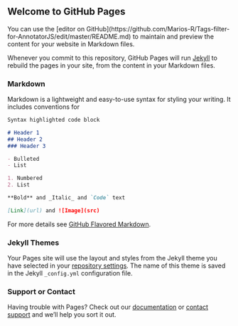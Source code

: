 ## Welcome to GitHub Pages
<script src="https://ajax.googleapis.com/ajax/libs/jquery/3.2.1/jquery.min.js" > 
</script> 
<link href="https://cdnjs.cloudflare.com/ajax/libs/select2/4.0.3/css/select2.min.css" rel="stylesheet" />
<script src="https://cdnjs.cloudflare.com/ajax/libs/select2/4.0.3/js/select2.min.js">
</script>
<script src="https://rawgit.com/Marios-R/Tags-filter-for-AnnotatorJS/master/annotator.1.2.10/annotator.min.js"> 
</script>
<link href="https://rawgit.com/Marios-R/Tags-filter-for-AnnotatorJS/master/annotator.1.2.10/annotator.min.css" rel="stylesheet" />
<script src="https://rawgit.com/Marios-R/Tags-filter-for-AnnotatorJS/master/annotator.1.2.10/annotator.tags.min.js"> 
</script>
<script src="https://rawgit.com/Marios-R/Tags-filter-for-AnnotatorJS/master/src/myFilter.js"> 
</script>
You can use the [editor on GitHub](https://github.com/Marios-R/Tags-filter-for-AnnotatorJS/edit/master/README.md) to maintain and preview the content for your website in Markdown files.

Whenever you commit to this repository, GitHub Pages will run [Jekyll](https://jekyllrb.com/) to rebuild the pages in your site, from the content in your Markdown files.

### Markdown

Markdown is a lightweight and easy-to-use syntax for styling your writing. It includes conventions for

```markdown
Syntax highlighted code block

# Header 1
## Header 2
### Header 3

- Bulleted
- List

1. Numbered
2. List

**Bold** and _Italic_ and `Code` text

[Link](url) and ![Image](src)
```

For more details see [GitHub Flavored Markdown](https://guides.github.com/features/mastering-markdown/).

### Jekyll Themes

Your Pages site will use the layout and styles from the Jekyll theme you have selected in your [repository settings](https://github.com/Marios-R/Tags-filter-for-AnnotatorJS/settings). The name of this theme is saved in the Jekyll `_config.yml` configuration file.

### Support or Contact

Having trouble with Pages? Check out our [documentation](https://help.github.com/categories/github-pages-basics/) or [contact support](https://github.com/contact) and we’ll help you sort it out.

<script>
var annotation = $('#main_content').annotator();
annotation.annotator('addPlugin', 'Tags');
annotation.annotator('addPlugin', 'MyFilter');
</script>
